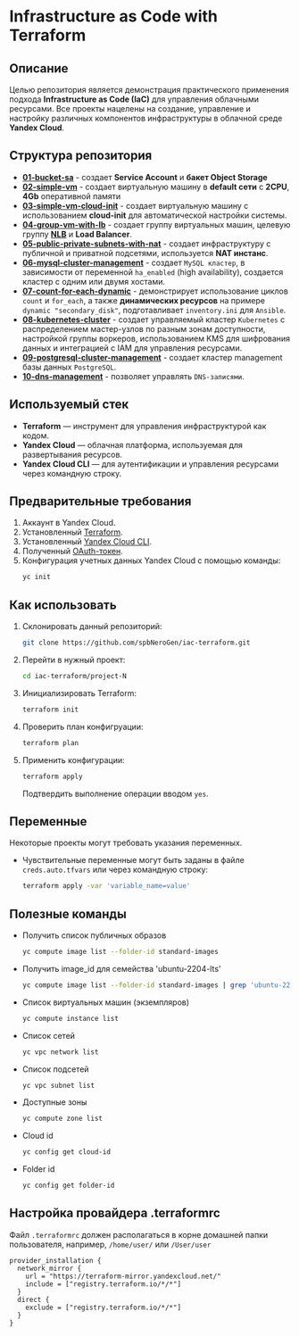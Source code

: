 # Infrastructure as Code with Terraform

## Описание

Целью репозитория является демонстрация практического применения подхода **Infrastructure as Code (IaC)** для управления облачными ресурсами. Все проекты нацелены на создание, управление и настройку различных компонентов инфраструктуры в облачной среде **Yandex Cloud**.

## Структура репозитория
- **[01-bucket-sa](./01-bucket-sa/)** - создает **Service Account** и **бакет Object Storage**
- **[02-simple-vm](./02-simple-vm/)** - создает виртуальную машину в **default сети** с **2CPU**, **4Gb** оперативной памяти
- **[03-simple-vm-cloud-init](./03-simple-vm-cloud-init/)** - создает виртуальную машину с использованием **cloud-init** для автоматической настройки системы.
- **[04-group-vm-with-lb](./04-group-vm-with-lb)** - создает группу виртуальных машин, целевую группу **[NLB](https://yandex.cloud/ru/docs/network-load-balancer/operations/target-group-create)** и **Load Balancer**.
- **[05-public-private-subnets-with-nat](./05-public-private-subnets-with-nat)** - создает инфраструктуру с публичной и приватной подсетями, используется **NAT инстанс**.
- **[06-mysql-cluster-management](./06-mysql-cluster-management/)** - создает `MySQL кластер`, в зависимости от переменной `ha_enabled`  (high availability), создается кластер с одним или двумя хостами.
- **[07-count-for-each-dynamic](./07-count-for-each-dynamic)** - демонстрирует использование циклов `count` и `for_each`, а также **динамических ресурсов** на примере `dynamic "secondary_disk"`, подготавливает `inventory.ini` для `Ansible`.
- **[08-kubernetes-cluster](./08-kubernetes-cluster/)** - создает управляемый кластер `Kubernetes` с распределением мастер-узлов по разным зонам доступности, настройкой группы воркеров, использованием KMS для шифрования данных и интеграцией с IAM для управления ресурсами.
- **[09-postgresql-cluster-management](./09-postgresql-cluster-management/)** - создает кластер management базы данных `PostgreSQL`.
- **[10-dns-management](./10-dns-management/)** - позволяет управлять `DNS-записями`.

## Используемый стек
- **Terraform** — инструмент для управления инфраструктурой как кодом.
- **Yandex Cloud** — облачная платформа, используемая для развертывания ресурсов.
- **Yandex Cloud CLI** — для аутентификации и управления ресурсами через командную строку.

## Предварительные требования
1. Аккаунт в Yandex Cloud.
2. Установленный [Terraform](https://yandex.cloud/ru/docs/tutorials/infrastructure-management/terraform-quickstart).
3. Установленный [Yandex Cloud CLI](https://cloud.yandex.ru/docs/cli/quickstart).
4. Полученный [OAuth-токен](https://yandex.cloud/ru/docs/iam/concepts/authorization/oauth-token).
5. Конфигурация учетных данных Yandex Cloud с помощью команды:
   ```bash
   yc init
   ```

## Как использовать
1. Склонировать данный репозиторий:
   ```bash
   git clone https://github.com/spbNeroGen/iac-terraform.git
   ```
2. Перейти в нужный проект:
   ```bash
   cd iac-terraform/project-N
   ```
3. Инициализировать Terraform:
   ```bash
   terraform init
   ```
4. Проверить план конфигруации:
   ```bash
   terraform plan
   ```
5. Применить конфигурации:
   ```bash
   terraform apply
   ```
   Подтвердить выполнение операции вводом `yes`.

## Переменные
Некоторые проекты могут требовать указания переменных. 
- Чувствительные переменные могут быть заданы в файле `creds.auto.tfvars` или через командную строку:
    ```bash
    terraform apply -var 'variable_name=value'
    ```

## Полезные команды

- Получить список публичных образов 
    ```bash
    yc compute image list --folder-id standard-images
    ```

- Получить image_id для семейства 'ubuntu-2204-lts'
    ```bash
    yc compute image list --folder-id standard-images | grep 'ubuntu-2204-lts'
    ```

- Список виртуальных машин (экземпляров)
    ```bash
    yc compute instance list
    ```

- Список сетей
    ```bash
    yc vpc network list
    ```

- Список подсетей
    ```bash
    yc vpc subnet list
    ```

- Доступные зоны
    ```bash
    yc compute zone list
    ```

- Cloud id 
    ```bash
    yc config get cloud-id
    ```

- Folder id 
    ```bash
    yc config get folder-id
    ```
## Настройка провайдера .terraformrc
Файл `.terraformrc` должен располагаться в корне домашней папки пользователя, например, `/home/user/` или `/User/user`
```hcl
provider_installation {
  network_mirror {
    url = "https://terraform-mirror.yandexcloud.net/"
    include = ["registry.terraform.io/*/*"]
  }
  direct {
    exclude = ["registry.terraform.io/*/*"]
  }
}
```